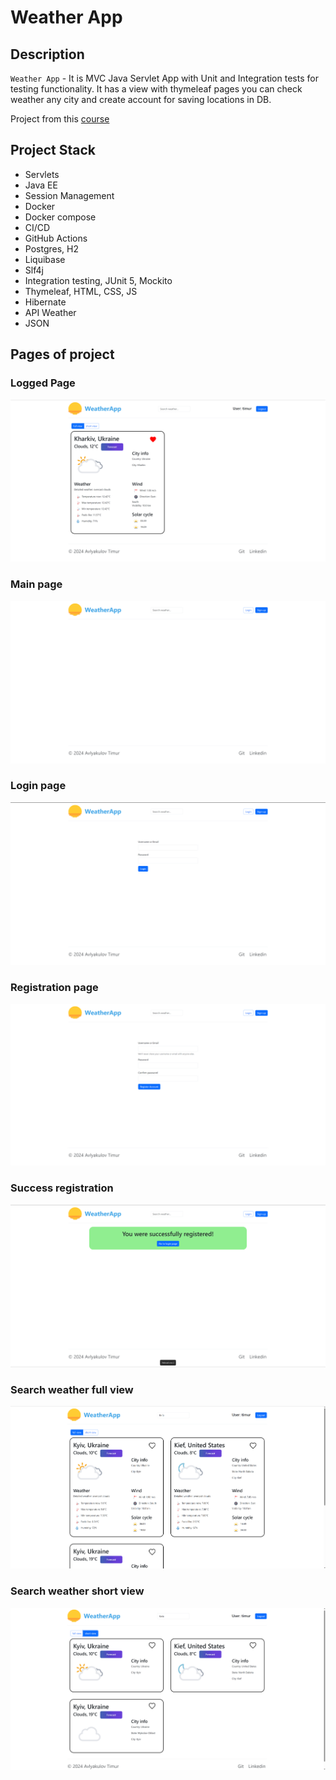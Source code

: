 # Weather App

## Description

`Weather App` - It is MVC Java Servlet App with Unit and Integration tests for testing functionality.
It has a view with thymeleaf pages you can check weather any city and create account for saving locations in DB.

Project from this [course](https://zhukovsd.github.io/java-backend-learning-course/)

## Project Stack

* Servlets
* Java EE
* Session Management
* Docker
* Docker compose
* CI/CD 
* GitHub Actions
* Postgres, H2
* Liquibase
* Slf4j
* Integration testing, JUnit 5, Mockito
* Thymeleaf, HTML, CSS, JS
* Hibernate
* API Weather
* JSON

## Pages of project

### Logged Page

<img src="img/git/logged_page_location.png">

### Main page

<img src="img/git/main-page.png">

### Login page

<img src="img/git/login.png">

### Registration page

<img src="img/git/registration.png">

### Success registration

<img src="img/git/success_registration.png">

### Search weather full view

<img src="img/git/search.png">

### Search weather short view

<img src="img/git/search_short_view.png">